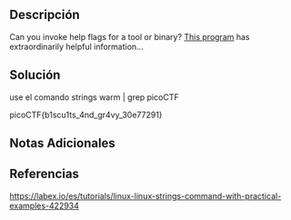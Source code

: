 ## Descripción 
Can you invoke help flags for a tool or binary? [This program](https://mercury.picoctf.net/static/cfea736820f329083dab9558c3932ada/warm) has extraordinarily helpful information...
## Solución
use el comando strings warm | grep picoCTF

picoCTF{b1scu1ts_4nd_gr4vy_30e77291}
## Notas Adicionales 
## Referencias
https://labex.io/es/tutorials/linux-linux-strings-command-with-practical-examples-422934
